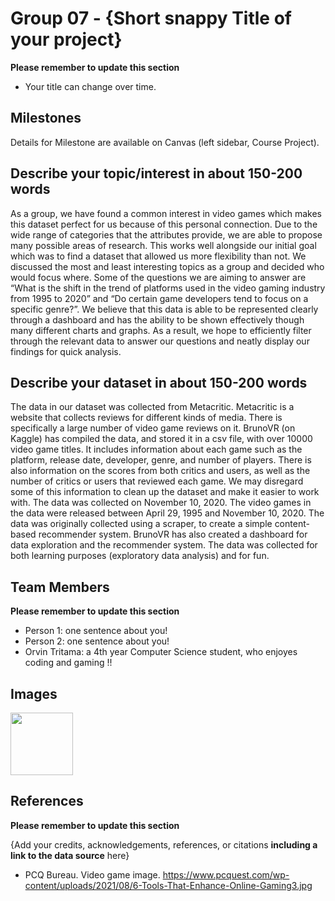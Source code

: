 # Group 07 - {Short snappy Title of your project}

**Please remember to update this section**

- Your title can change over time.

## Milestones

Details for Milestone are available on Canvas (left sidebar, Course Project).

## Describe your topic/interest in about 150-200 words

As a group, we have found a common interest in video games which makes this dataset perfect for us because of this personal connection. Due to the wide range of categories that the attributes provide, we are able to propose many possible areas of research. This works well alongside our initial goal which was to find a dataset that allowed us more flexibility than not. We discussed the most and least interesting topics as a group and decided who would focus where. Some of the questions we are aiming to answer are “What is the shift in the trend of platforms used in the video gaming industry from 1995 to 2020” and “Do certain game developers tend to focus on a specific genre?”. We believe that this data is able to be represented clearly through a dashboard and has the ability to be shown effectively though many different charts and graphs. As a result, we hope to efficiently filter through the relevant data to answer our questions and neatly display our findings for quick analysis.

## Describe your dataset in about 150-200 words

The data in our dataset was collected from Metacritic. Metacritic is a website that collects reviews for different kinds of media. There is specifically a large number of video game reviews on it. BrunoVR (on Kaggle) has compiled the data, and stored it in a csv file, with over 10000 video game titles. It includes information about each game such as the platform, release date, developer, genre, and number of players. There is also information on the scores from both critics and users, as well as the number of critics or users that reviewed each game. We may disregard some of this information to clean up the dataset and make it easier to work with. The data was collected on November 10, 2020. The video games in the data were released between April 29, 1995 and November 10, 2020. The data was originally collected using a scraper, to create a simple content-based recommender system. BrunoVR has also created a dashboard for data exploration and the recommender system. The data was collected for both learning purposes (exploratory data analysis) and for fun.

## Team Members

**Please remember to update this section**

- Person 1: one sentence about you!
- Person 2: one sentence about you!
- Orvin Tritama: a 4th year Computer Science student, who enjoyes coding and gaming !!

## Images


<img src ="images/video-game-image.png" width="100px">

## References

**Please remember to update this section**

{Add your credits, acknowledgements, references, or citations **including a link to the data source** here}

- PCQ Bureau. Video game image. https://www.pcquest.com/wp-content/uploads/2021/08/6-Tools-That-Enhance-Online-Gaming3.jpg


